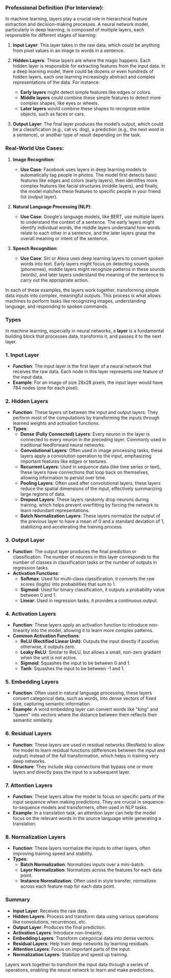 ### Professional Definition (For Interview):
In machine learning, layers play a crucial role in hierarchical feature extraction and decision-making processes. A neural network model, particularly in deep learning, is composed of multiple layers, each responsible for different stages of learning:

1. **Input Layer**: This layer takes in the raw data, which could be anything from pixel values in an image to words in a sentence.
  
2. **Hidden Layers**: These layers are where the magic happens. Each hidden layer is responsible for extracting features from the input data. In a deep learning model, there could be dozens or even hundreds of hidden layers, each one learning increasingly abstract and complex representations of the data. For instance:
   - **Early layers** might detect simple features like edges or colors.
   - **Middle layers** could combine these simple features to detect more complex shapes, like eyes or wheels.
   - **Later layers** would combine these shapes to recognize entire objects, such as faces or cars.

3. **Output Layer**: The final layer produces the model’s output, which could be a classification (e.g., cat vs. dog), a prediction (e.g., the next word in a sentence), or another type of result depending on the task.

### Real-World Use Cases:

1. **Image Recognition**:
   - **Use Case**: Facebook uses layers in deep learning models to automatically tag people in photos. The model first detects basic features like edges and colors (early layers), then identifies more complex features like facial structures (middle layers), and finally, the model matches these features to specific people in your friend list (output layer).

2. **Natural Language Processing (NLP)**:
   - **Use Case**: Google's language models, like BERT, use multiple layers to understand the context of a sentence. The early layers might identify individual words, the middle layers understand how words relate to each other in a sentence, and the later layers grasp the overall meaning or intent of the sentence.

3. **Speech Recognition**:
   - **Use Case**: Siri or Alexa uses deep learning layers to convert spoken words into text. Early layers might focus on detecting sounds (phonemes), middle layers might recognize patterns in these sounds (words), and later layers understand the meaning of the sentence to carry out the appropriate action.

In each of these examples, the layers work together, transforming simple data inputs into complex, meaningful outputs. This process is what allows machines to perform tasks like recognizing images, understanding language, and responding to spoken commands.

### Types
In machine learning, especially in neural networks, a **layer** is a fundamental building block that processes data, transforms it, and passes it to the next layer. 

### 1. **Input Layer**
   - **Function**: The input layer is the first layer of a neural network that receives the raw data. Each node in this layer represents one feature of the input data.
   - **Example**: For an image of size 28x28 pixels, the input layer would have 784 nodes (one for each pixel).

### 2. **Hidden Layers**
   - **Function**: These layers sit between the input and output layers. They perform most of the computations by transforming the inputs through learned weights and activation functions.
   - **Types**:
     - **Dense (Fully Connected) Layers**: Every neuron in the layer is connected to every neuron in the preceding layer. Commonly used in traditional feedforward neural networks.
     - **Convolutional Layers**: Often used in image processing tasks, these layers apply a convolution operation to the input, emphasizing important features like edges or textures.
     - **Recurrent Layers**: Used in sequence data (like time series or text), these layers have connections that loop back on themselves, allowing information to persist over time.
     - **Pooling Layers**: Often used after convolutional layers, these layers reduce the spatial dimensions of the input, effectively summarizing large regions of data.
     - **Dropout Layers**: These layers randomly drop neurons during training, which helps prevent overfitting by forcing the network to learn redundant representations.
     - **Batch Normalization Layers**: These layers normalize the output of the previous layer to have a mean of 0 and a standard deviation of 1, stabilizing and accelerating the training process.

### 3. **Output Layer**
   - **Function**: The output layer produces the final prediction or classification. The number of neurons in this layer corresponds to the number of classes in classification tasks or the number of outputs in regression tasks.
   - **Activation Functions**:
     - **Softmax**: Used for multi-class classification, it converts the raw scores (logits) into probabilities that sum to 1.
     - **Sigmoid**: Used for binary classification, it outputs a probability value between 0 and 1.
     - **Linear**: Used in regression tasks, it provides a continuous output.

### 4. **Activation Layers**
   - **Function**: These layers apply an activation function to introduce non-linearity into the model, allowing it to learn more complex patterns.
   - **Common Activation Functions**:
     - **ReLU (Rectified Linear Unit)**: Outputs the input directly if positive; otherwise, it outputs zero.
     - **Leaky ReLU**: Similar to ReLU, but allows a small, non-zero gradient when the unit is not active.
     - **Sigmoid**: Squashes the input to be between 0 and 1.
     - **Tanh**: Squashes the input to be between -1 and 1.

### 5. **Embedding Layers**
   - **Function**: Often used in natural language processing, these layers convert categorical data, such as words, into dense vectors of fixed size, capturing semantic information.
   - **Example**: A word embedding layer can convert words like "king" and "queen" into vectors where the distance between them reflects their semantic similarity.

### 6. **Residual Layers**
   - **Function**: These layers are used in residual networks (ResNets) to allow the model to learn residual functions (differences between the input and output) instead of the full transformation, which helps in training very deep networks.
   - **Structure**: They include skip connections that bypass one or more layers and directly pass the input to a subsequent layer.

### 7. **Attention Layers**
   - **Function**: These layers allow the model to focus on specific parts of the input sequence when making predictions. They are crucial in sequence-to-sequence models and transformers, often used in NLP tasks.
   - **Example**: In a translation task, an attention layer can help the model focus on the relevant words in the source language while generating a translation.

### 8. **Normalization Layers**
   - **Function**: These layers normalize the inputs to other layers, often improving training speed and stability.
   - **Types**:
     - **Batch Normalization**: Normalizes inputs over a mini-batch.
     - **Layer Normalization**: Normalizes across the features for each data point.
     - **Instance Normalization**: Often used in style transfer, normalizes across each feature map for each data point.

### Summary
- **Input Layer**: Receives the raw data.
- **Hidden Layers**: Process and transform data using various operations like convolutions, recurrences, etc.
- **Output Layer**: Produces the final prediction.
- **Activation Layers**: Introduce non-linearity.
- **Embedding Layers**: Transform categorical data into dense vectors.
- **Residual Layers**: Help train deep networks by learning residuals.
- **Attention Layers**: Focus on important parts of the input.
- **Normalization Layers**: Stabilize and speed up training.

Layers work together to transform the input data through a series of operations, enabling the neural network to learn and make predictions.